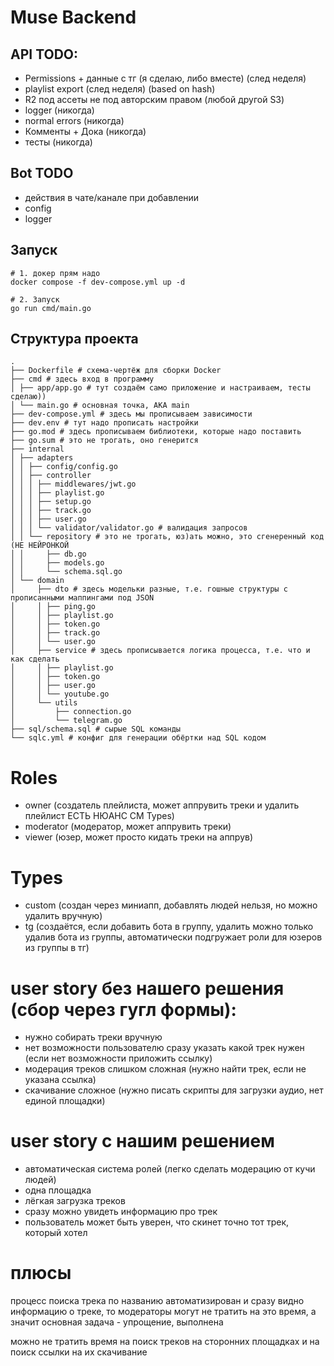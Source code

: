 # Muse Backend

## API TODO:
- Permissions + данные с тг (я сделаю, либо вместе) (след неделя)
- playlist export (след неделя) (based on hash)
- R2 под ассеты не под авторским правом (любой другой S3)
- logger (никогда)
- normal errors (никогда)
- Комменты + Дока (никогда)
- тесты (никогда)

## Bot TODO
- действия в чате/канале при добавлении
- config
- logger

## Запуск
```shell
# 1. докер прям надо
docker compose -f dev-compose.yml up -d

# 2. Запуск
go run cmd/main.go
```

## Структура проекта
```shell
.
├── Dockerfile # схема-чертёж для сборки Docker
├── cmd # здесь вход в программу
│ ├── app/app.go # тут создаём само приложение и настраиваем, тесты сделаю))
│ └── main.go # основная точка, AKA main
├── dev-compose.yml # здесь мы прописываем зависимости
├── dev.env # тут надо прописать настройки
├── go.mod # здесь прописываем библиотеки, которые надо поставить
├── go.sum # это не трогать, оно генерится
├── internal
│ ├── adapters
│ │ ├── config/config.go
│ │ ├── controller
│ │ │ ├── middlewares/jwt.go
│ │ │ ├── playlist.go
│ │ │ ├── setup.go
│ │ │ ├── track.go
│ │ │ ├── user.go
│ │ │ └── validator/validator.go # валидация запросов
│ │ └── repository # это не трогать, юз)ать можно, это сгенеренный код (НЕ НЕЙРОНКОЙ
│ │     ├── db.go
│ │     ├── models.go
│ │     └── schema.sql.go
│ └── domain
│     ├── dto # здесь модельки разные, т.е. гошные структуры с прописанными маппингами под JSON
│     │ ├── ping.go
│     │ ├── playlist.go
│     │ ├── token.go
│     │ ├── track.go
│     │ └── user.go
│     ├── service # здесь прописывается логика процесса, т.е. что и как сделать
│     │ ├── playlist.go
│     │ ├── token.go
│     │ ├── user.go
│     │ └── youtube.go
│     └── utils
│         ├── connection.go
│         └── telegram.go
├── sql/schema.sql # сырые SQL команды
└── sqlc.yml # конфиг для генерации обёртки над SQL кодом
```

# Roles
- owner (создатель плейлиста, может аппрувить треки и удалить плейлист ЕСТЬ НЮАНС СМ Types)
- moderator (модератор, может аппрувить треки)
- viewer (юзер, может просто кидать треки на аппрув)

# Types
- custom (создан через миниапп, добавлять людей нельзя, но можно удалить вручную)
- tg (создаётся, если добавить бота в группу, удалить можно только удалив бота из группы, автоматически подгружает роли для юзеров из группы в тг)

# user story без нашего решения (сбор через гугл формы):
- нужно собирать треки вручную
- нет возможности пользователю сразу указать какой трек нужен (если нет возможности приложить ссылку)
- модерация треков слишком сложная (нужно найти трек, если не указана ссылка)
- скачивание сложное (нужно писать скрипты для загрузки аудио, нет единой площадки)

# user story с нашим решением
- автоматическая система ролей (легко сделать модерацию от кучи людей)
- одна площадка
- лёгкая загрузка треков
- сразу можно увидеть информацию про трек
- пользователь может быть уверен, что скинет точно тот трек, который хотел

# плюсы
процесс поиска трека по названию автоматизирован и сразу видно информацию о треке, 
то модераторы могут не тратить на это время, а значит основная задача - упрощение, выполнена

можно не тратить время на поиск треков на сторонних площадках и на поиск ссылки на их скачивание